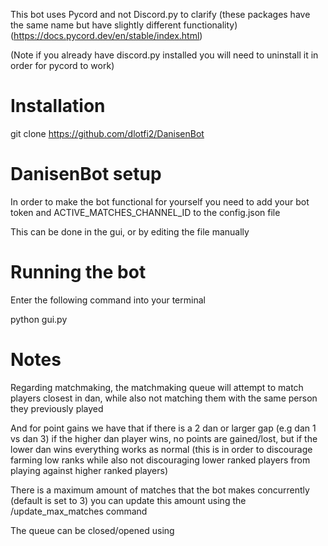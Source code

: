 This bot uses Pycord and not Discord.py to clarify (these packages have the same name but have slightly different functionality)
(https://docs.pycord.dev/en/stable/index.html)

(Note if you already have discord.py installed you will need to uninstall it in order for pycord to work)

# Installation
git clone https://github.com/dlotfi2/DanisenBot


# DanisenBot setup
In order to make the bot functional for yourself you need to add your bot token and ACTIVE_MATCHES_CHANNEL_ID to the config.json file

This can be done in the gui, or by editing the file manually

# Running the bot

Enter the following command into your terminal

python gui.py

# Notes

Regarding matchmaking, the matchmaking queue will attempt to match players closest in dan, while also not matching them with the same person they previously played

And for point gains we have that if there  is a 2 dan or larger gap (e.g dan 1 vs dan 3) if the higher dan player wins, no points are gained/lost, but if the lower dan wins everything works as normal (this is in order to discourage farming low ranks while also not discouraging lower ranked players from playing against higher ranked players)


There is a maximum amount of matches that the bot makes concurrently (default is set to 3)
you can update this amount using the /update_max_matches command

The queue can be closed/opened using 
